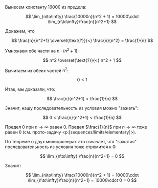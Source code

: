 Вынесем константу $10000$ из предела:

$$ \lim_{n\to\infty} \frac{10000n}{n^2 + 1} = 10000\cdot \lim_{n\to\infty}\frac{n}{n^2+1} $$

Докажем, что

$$ \frac{n}{n^2+1} \overset{\text{?}}{<} \frac{n}{n^2} = \frac{1}{n} $$

Умножаем обе части на $n\cdot(n^2+1)$:

$$ n^2 \overset{\text{?}}{<} n^2 + 1 $$

Вычитаем из обеих частей $n^2$:

$$ 0 < 1 $$

Итак, мы доказали, что:

$$ \frac{n}{n^2+1} < \frac{1}{n} $$

Значит, нашу последовательность из условия можно "зажать":

$$ 0 < \frac{n}{n^2+1} < \frac{1}{n} $$

Предел $0$ при $n\to\infty$ равен $0$. Предел $\frac{1}{n}$ при $n\to\infty$ тоже равен $0$ (см. прото-задачу <p:[sequences/limits/elementary]>).

По теореме о двух милиционерах это означает, что "зажатая" последовательность из условия тоже стремится к $0$:

$$ \lim_{n\to\infty} \frac{n}{n^2+1} = 0 $$

Значит:

$$ \lim_{n\to\infty} \frac{10000n}{n^2 + 1} = 10000\cdot \lim_{n\to\infty}\frac{n}{n^2+1} = 10000\cdot 0 = 0 $$